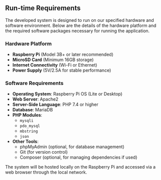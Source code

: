 ## Run-time Requirements

The developed system is designed to run on our specified hardware and software environment. Below are the details of the hardware platform and the required software packages necessary for running the application.

### Hardware Platform
- **Raspberry Pi** (Model 3B+ or later recommended)
- **MicroSD Card** (Minimum 16GB storage)
- **Internet Connectivity** (Wi-Fi or Ethernet)
- **Power Supply** (5V/2.5A for stable performance)

### Software Requirements
- **Operating System**: Raspberry Pi OS (Lite or Desktop)
- **Web Server**: Apache2
- **Server-Side Language**: PHP 7.4 or higher
- **Database**: MariaDB
- **PHP Modules**:
  - `mysqli`
  - `pdo_mysql`
  - `mbstring`
  - `json`
- **Other Tools**:
  - phpMyAdmin (optional, for database management)
  - Git (for version control)
  - Composer (optional, for managing dependencies if used)

The system will be hosted locally on the Raspberry Pi and accessed via a web browser through the local network.
